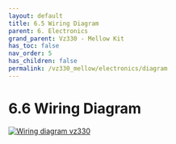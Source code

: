 ```yaml
---
layout: default
title: 6.5 Wiring Diagram
parent: 6. Electronics
grand_parent: Vz330 - Mellow Kit
has_toc: false
nav_order: 5
has_children: false
permalink: /vz330_mellow/electronics/diagram
---
```


# 6.6 Wiring Diagram

[![Wiring diagram vz330](https://raw.githubusercontent.com/VzBoT3D/VzBoT-Vz330/master/Wiring%20Diagram/VZBOT%20330%20WIRING%20DIAGRAM%20AWD%20WITH%20CPAP.png)](https://raw.githubusercontent.com/VzBoT3D/VzBoT-Vz330/master/Wiring%20Diagram/VZBOT%20330%20WIRING%20DIAGRAM%20AWD%20WITH%20CPAP.png)
